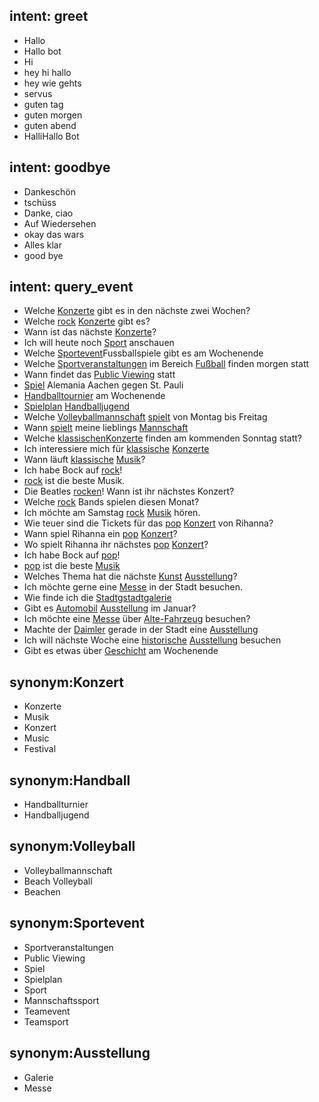 ## intent: greet
- Hallo
- Hallo bot
- Hi
- hey hi hallo
- hey wie gehts
- servus
- guten tag
- guten morgen
- guten abend
- HalliHallo Bot

## intent: goodbye
- Dankeschön
- tschüss
- Danke, ciao
- Auf Wiedersehen
- okay das wars
- Alles klar
- good bye

## intent: query_event
- Welche [Konzerte](vtype) gibt es in den nächste zwei Wochen?
- Welche [rock](genre) [Konzerte](vtype) gibt es?
- Wann ist das nächste [Konzerte](vtype)?
- Ich will heute noch [Sport](vtype) anschauen
- Welche [Sportevent](vtype)Fussballspiele gibt es am Wochenende
- Welche [Sportveranstaltungen](vtype) im Bereich [Fußball](genre) finden morgen statt
- Wann findet das [Public Viewing](vtype) statt
- [Spiel](vtype) Alemania Aachen gegen St. Pauli
- [Handballtournier](genre) am Wochenende
- [Spielplan](vtype) [Handballjugend](genre)
- Welche [Volleyballmannschaft](vtype) [spielt](genre) von Montag bis Freitag
- Wann [spielt](vtpye) meine lieblings [Mannschaft](vtype)
- Welche [klassischen](genre)[Konzerte](vtype) finden am kommenden Sonntag statt?
- Ich interessiere mich für [klassische](genre) [Konzerte](vtype)
- Wann läuft [klassische](genre) [Musik](vtype)?
- Ich habe Bock auf [rock](genre)!
- [rock](genre) ist die beste Musik.
- Die Beatles [rocken](genre)! Wann ist ihr nächstes Konzert?
- Welche [rock](genre) Bands spielen diesen Monat?
- Ich möchte am Samstag [rock](genre) [Musik](vtype) hören.
- Wie teuer sind die Tickets für das [pop](genre) [Konzert](vtype) von Rihanna?
- Wann spiel Rihanna ein [pop](genre) [Konzert](vtype)?
- Wo spielt Rihanna ihr nächstes [pop](genre) [Konzert](vtype)?
- Ich habe Bock auf [pop](genre)!
- [pop](genre) ist die beste [Musik](vtype)
- Welches Thema hat die nächste [Kunst](genre) [Ausstellung](vtype)?
- Ich möchte gerne eine [Messe](vtype) in der Stadt besuchen.
- Wie finde ich die [Stadtgstadtgalerie](genre)
- Gibt es [Automobil](genre) [Ausstellung](vtype) im Januar?
- Ich möchte eine [Messe](vtype) über [Alte-Fahrzeug](genre) besuchen?
- Machte der [Daimler](genre) gerade in der Stadt eine [Ausstellung](vtype)
- Ich will nächste Woche eine [historische](genre) [Ausstellung](vtype) besuchen
- Gibt es etwas über [Geschicht](genre) am Wochenende


## synonym:Konzert
- Konzerte
- Musik
- Konzert
- Music
- Festival

## synonym:Handball
- Handballturnier
- Handballjugend

## synonym:Volleyball
- Volleyballmannschaft
- Beach Volleyball
- Beachen

## synonym:Sportevent
- Sportveranstaltungen
- Public Viewing
- Spiel
- Spielplan
- Sport
- Mannschaftssport
- Teamevent
- Teamsport

## synonym:Ausstellung
- Galerie
- Messe
